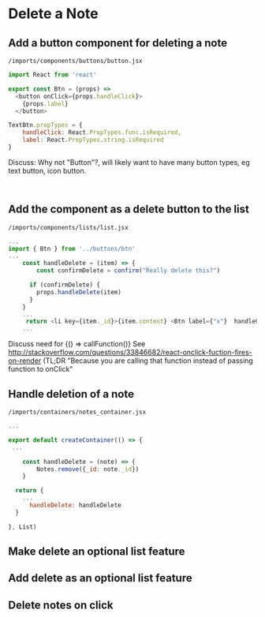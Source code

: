# Delete a Note


## Add a button component for deleting a note

``` /imports/components/buttons/button.jsx ```

```js
import React from 'react'

export const Btn = (props) =>
  <button onClick={props.handleClick}>
    {props.label}
  </button>

TextBtn.propTypes = {
	handleClick: React.PropTypes.func.isRequired,
	label: React.PropTypes.string.isRequired
}
```
Discuss: Why not "Button"?, will likely want to have many button types, eg text button, icon button.


``` ```

## Add the component as a delete button to the list

``` /imports/components/lists/list.jsx ```

```js
...
import { Btn } from '../buttons/btn'
...
	const handleDelete = (item) => {
		const confirmDelete = confirm("Really delete this?")

 	  if (confirmDelete) {
 	  	props.handleDelete(item)
 	  }
	}
    ...
     return <li key={item._id}>{item.content} <Btn label={"x"}  handleClick={()=> handleDelete(item)} /></li>
    ...
```

Discuss need for {() => callFunction()} See http://stackoverflow.com/questions/33846682/react-onclick-fuction-fires-on-render (TL;DR "Because you are calling that function instead of passing function to onClick"


## Handle deletion of a note


``` /imports/containers/notes_container.jsx ```

```js
...

export default createContainer(() => {
 ...

	const handleDelete = (note) => {
		Notes.remove({_id: note._id})
	}

  return {
    ...
	  handleDelete: handleDelete
  }

}, List)

```


## Make delete an optional list feature

## Add delete as an optional list feature

## Delete notes on click


